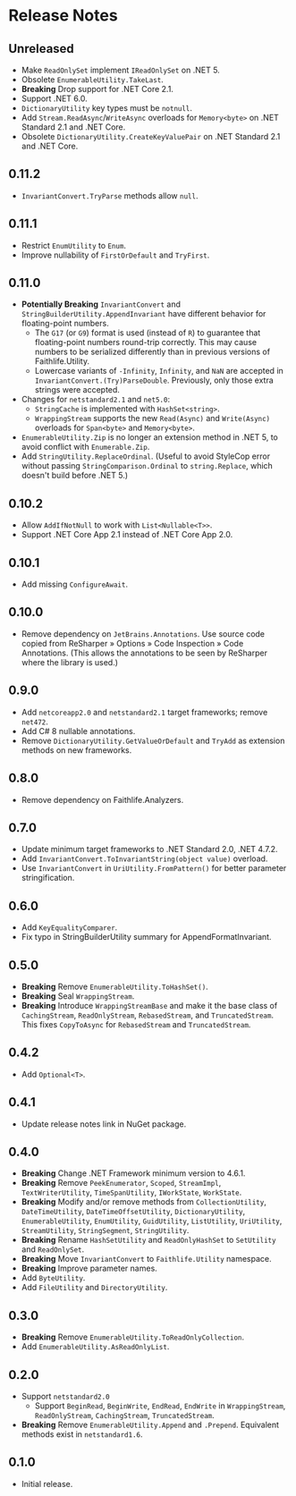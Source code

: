 # Release Notes

## Unreleased

* Make `ReadOnlySet` implement `IReadOnlySet` on .NET 5.
* Obsolete `EnumerableUtility.TakeLast`.
* **Breaking** Drop support for .NET Core 2.1.
* Support .NET 6.0.
* `DictionaryUtility` key types must be `notnull`.
* Add `Stream.ReadAsync`/`WriteAsync` overloads for `Memory<byte>` on .NET Standard 2.1 and .NET Core.
* Obsolete `DictionaryUtility.CreateKeyValuePair` on .NET Standard 2.1 and .NET Core.

## 0.11.2

* `InvariantConvert.TryParse` methods allow `null`.

## 0.11.1

* Restrict `EnumUtility` to `Enum`.
* Improve nullability of `FirstOrDefault` and `TryFirst`.

## 0.11.0

* **Potentially Breaking** `InvariantConvert` and `StringBuilderUtility.AppendInvariant` have different behavior for floating-point numbers.
  * The `G17` (or `G9`) format is used (instead of `R`) to guarantee that floating-point numbers round-trip correctly. This may cause numbers to be serialized differently than in previous versions of Faithlife.Utility.
  * Lowercase variants of `-Infinity`, `Infinity`, and `NaN` are accepted in `InvariantConvert.(Try)ParseDouble`. Previously, only those extra strings were accepted.
* Changes for `netstandard2.1` and `net5.0`:
  * `StringCache` is implemented with `HashSet<string>`.
  * `WrappingStream` supports the new `Read(Async)` and `Write(Async)` overloads for `Span<byte>` and `Memory<byte>`.
* `EnumerableUtility.Zip` is no longer an extension method in .NET 5, to avoid conflict with `Enumerable.Zip`.
* Add `StringUtility.ReplaceOrdinal`. (Useful to avoid StyleCop error without passing `StringComparison.Ordinal` to `string.Replace`, which doesn't build before .NET 5.)

## 0.10.2

* Allow `AddIfNotNull` to work with `List<Nullable<T>>`.
* Support .NET Core App 2.1 instead of .NET Core App 2.0.

## 0.10.1

* Add missing `ConfigureAwait`.

## 0.10.0

* Remove dependency on `JetBrains.Annotations`. Use source code copied from ReSharper » Options » Code Inspection » Code Annotations. (This allows the annotations to be seen by ReSharper where the library is used.)

## 0.9.0

* Add `netcoreapp2.0` and `netstandard2.1` target frameworks; remove `net472`.
* Add C# 8 nullable annotations.
* Remove `DictionaryUtility.GetValueOrDefault` and `TryAdd` as extension methods on new frameworks.

## 0.8.0

* Remove dependency on Faithlife.Analyzers.

## 0.7.0

* Update minimum target frameworks to .NET Standard 2.0, .NET 4.7.2.
* Add `InvariantConvert.ToInvariantString(object value)` overload.
* Use `InvariantConvert` in `UriUtility.FromPattern()` for better parameter stringification.

## 0.6.0

* Add `KeyEqualityComparer`.
* Fix typo in StringBuilderUtility summary for AppendFormatInvariant.

## 0.5.0

* **Breaking** Remove `EnumerableUtility.ToHashSet()`.
* **Breaking** Seal `WrappingStream`.
* **Breaking** Introduce `WrappingStreamBase` and make it the base class of `CachingStream`, `ReadOnlyStream`, `RebasedStream`, and `TruncatedStream`. This fixes `CopyToAsync` for `RebasedStream` and `TruncatedStream`.

## 0.4.2

* Add `Optional<T>`.

## 0.4.1

* Update release notes link in NuGet package.

## 0.4.0

* **Breaking** Change .NET Framework minimum version to 4.6.1.
* **Breaking** Remove `PeekEnumerator`, `Scoped`, `StreamImpl`, `TextWriterUtility`, `TimeSpanUtility`, `IWorkState`, `WorkState`.
* **Breaking** Modify and/or remove methods from `CollectionUtility`, `DateTimeUtility`, `DateTimeOffsetUtility`, `DictionaryUtility`, `EnumerableUtility`, `EnumUtility`, `GuidUtility`, `ListUtility`, `UriUtility`, `StreamUtility`, `StringSegment`, `StringUtility`.
* **Breaking** Rename `HashSetUtility` and `ReadOnlyHashSet` to `SetUtility` and `ReadOnlySet`.
* **Breaking** Move `InvariantConvert` to `Faithlife.Utility` namespace.
* **Breaking** Improve parameter names.
* Add `ByteUtility`.
* Add `FileUtility` and `DirectoryUtility`.

## 0.3.0

* **Breaking** Remove `EnumerableUtility.ToReadOnlyCollection`.
* Add `EnumerableUtility.AsReadOnlyList`.

## 0.2.0

* Support `netstandard2.0`
  * Support `BeginRead`, `BeginWrite`, `EndRead`, `EndWrite` in `WrappingStream`, `ReadOnlyStream`, `CachingStream`, `TruncatedStream`.
* **Breaking** Remove `EnumerableUtility.Append` and `.Prepend`. Equivalent methods exist in `netstandard1.6`.

## 0.1.0

* Initial release.
